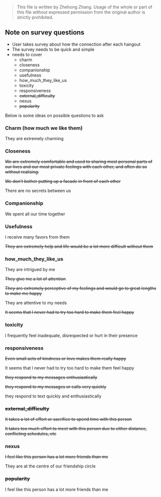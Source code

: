 > This file is written by Zhehong Zhang. 
> Usage of the whole or part of this file without expressed permission from the original author is strictly prohibited.

## Note on survey questions

- User takes survey about how the connection after each hangout 
- The survey needs to be quick and simple
- needs to cover 
  - charm
  - closeness
  - companionship
  - usefulness 
  - how_much_they_like_us
  - toxicity
  - responsiveness
  - ~~external_difficulty~~
  - nexus
  - ~~popularity~~

Below is some ideas on possible questions to ask

### Charm (how much we like them)

They are extremely charming

### Closeness

~~We are extremely comfortable and used to sharing most personal parts of our lives and our most private feelings with each other, and often 
do so without realising.~~

~~We don't bother putting up a facade in front of each other~~

There are no secrets between us

### Companionship

We spent all our time together

### Usefulness

I receive many favors from them

~~They are extremely help and life would be a lot more difficult without them~~

### how_much_they_like_us

They are intrigued by me

~~They give me a lot of attention~~

~~They are extremely perceptive of my feelings and would go to great lengths to make me happy~~

They are attentive to my needs

~~It seems that I never had to try too hard to make them feel happy~~

### toxicity

I frequently feel inadequate, disrespected or hurt in their presence

### responsiveness

~~Even small acts of kindness or love makes them really happy~~

It seems that I never had to try too hard to make them feel happy

~~they respond to my messages enthusiastically~~

~~they respond to my messages or calls very quickly~~

they respond to text quickly and enthusiastically

### ~~external_difficulty~~

~~It takes a lot of effort or sacrifice to spend time with this person~~

~~It takes too much effort to meet with this person due to either distance, conflicting schedules, etc~~

### nexus

~~I feel like this person has a lot more friends than me~~

They are at the centre of our friendship circle

### ~~popularity~~

I feel like this person has a lot more friends than me

